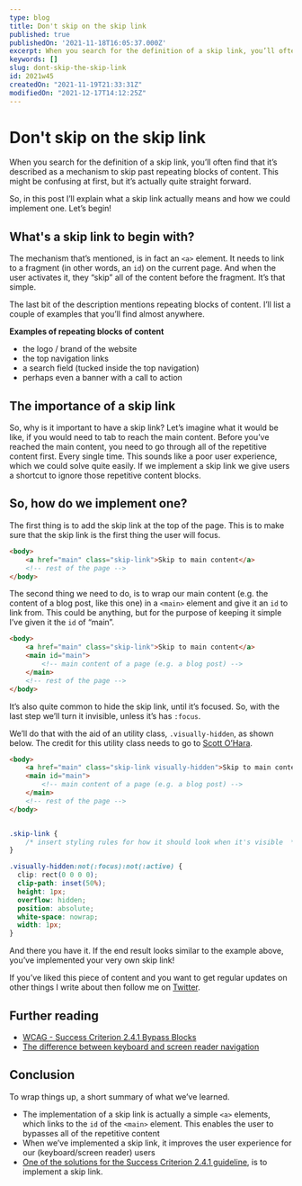 ```yaml
---
type: blog
title: Don't skip on the skip link
published: true
publishedOn: '2021-11-18T16:05:37.000Z'
excerpt: When you search for the definition of a skip link, you’ll often find that it’s described as a mechanism to skip past repeating blocks of content. This might be confusing at first, but it’s actually quite straight forward. I’ll explain what a skip link actually means and how we could implement one.
keywords: []
slug: dont-skip-the-skip-link
id: 2021w45
createdOn: "2021-11-19T21:33:31Z"
modifiedOn: "2021-12-17T14:12:25Z"
---
```


# Don't skip on the skip link

When you search for the definition of a skip link, you’ll often find that it’s described as a mechanism to skip past repeating blocks of content. This might be confusing at first, but it’s actually quite straight forward.

So, in this post I’ll explain what a skip link actually means and how we could implement one. Let’s begin!

## What's a skip link to begin with?

The mechanism that’s mentioned, is in fact an `<a>` element. It needs to link to a fragment (in other words, an `id`) on the current page. And when the user activates it, they “skip” all of the content before the fragment. It’s that simple.

The last bit of the description mentions repeating blocks of content. I’ll list a couple of examples that you’ll find almost anywhere.

**Examples of repeating blocks of content**
- the logo / brand of the website
- the top navigation links
- a search field (tucked inside the top navigation)
- perhaps even a banner with a call to action

## The importance of a skip link

So, why is it important to have a skip link? Let’s imagine what it would be like, if you would need to tab to reach the main content. Before you’ve reached the main content, you need to go through all of the repetitive content first. Every single time. This sounds like a poor user experience, which we could solve quite easily. If we implement a skip link we give users a shortcut to ignore those repetitive content blocks.

## So, how do we implement one?

The first thing is to add the skip link at the top of the page. This is to make sure that the skip link is the first thing the user will focus.

```html
<body>
	<a href="main" class="skip-link">Skip to main content</a>
	<!-- rest of the page -->
</body>
```

The second thing we need to do, is to wrap our main content (e.g. the content of a blog post, like this one) in a `<main>` element and give it an `id` to link from. This could be anything, but for the purpose of keeping it simple I’ve given it the `id` of “main”.

```html
<body>
	<a href="main" class="skip-link">Skip to main content</a>
	<main id="main">
		<!-- main content of a page (e.g. a blog post) -->
	</main>
	<!-- rest of the page -->
</body>
```

It’s also quite common to hide the skip link, until it’s focused. So, with the last step we’ll turn it invisible, unless it’s has `:focus`.

We’ll do that with the aid of an utility class, `.visually-hidden`, as shown below. The credit for this utility class needs to go to [Scott O’Hara](https://www.scottohara.me/blog/2017/04/14/inclusively-hidden.html).

```html
<body>
	<a href="main" class="skip-link visually-hidden">Skip to main content</a>
	<main id="main">
		<!-- main content of a page (e.g. a blog post) -->
	</main>
	<!-- rest of the page -->
</body>
```

```css

.skip-link {
	/* insert styling rules for how it should look when it's visible  */
}

.visually-hidden:not(:focus):not(:active) {
  clip: rect(0 0 0 0);
  clip-path: inset(50%);
  height: 1px;
  overflow: hidden;
  position: absolute;
  white-space: nowrap;
  width: 1px;
}
```

And there you have it. If the end result looks similar to the example above, you’ve implemented your very own skip link!

If you’ve liked this piece of content and you want to get regular updates on other things I write about then follow me on [Twitter](https://twitter.com/frank_vaneldijk).

## Further reading

- [WCAG - Success Criterion 2.4.1 Bypass Blocks](https://www.w3.org/TR/WCAG21/#bypass-blocks)
- [The difference between keyboard and screen reader navigation](https://tink.uk/the-difference-between-keyboard-and-screen-reader-navigation/)

## Conclusion

To wrap things up, a short summary of what we’ve learned.

- The implementation of a skip link is actually a simple `<a>` elements, which links to the `id` of the `<main>` element. This enables the user to bypasses all of the repetitive content
- When we’ve implemented a skip link, it improves the user experience for our (keyboard/screen reader) users
- [One of the solutions for the Success Criterion 2.4.1 guideline](https://www.w3.org/WAI/WCAG21/Techniques/general/G1.html), is to implement a skip link.
